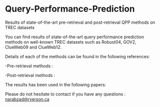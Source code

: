 # Query-Performance-Prediction
Results of state-of-the-art pre-retrieval and post-retrieval QPP methods on TREC datasets

You can find results of state-of-the-art query performance prediction methods on well-known TREC datasets such as Robust04, GOV2, ClueWeb09 and  ClueWeb12.

Details of each of the methods can be found in the following references: 

-Pre-retrieval methods :

-Post-retrieval methods : 


The results has been used in the following papers:

Please do not hesitate to contact if you have any questions : narabzad@ryerson.ca
